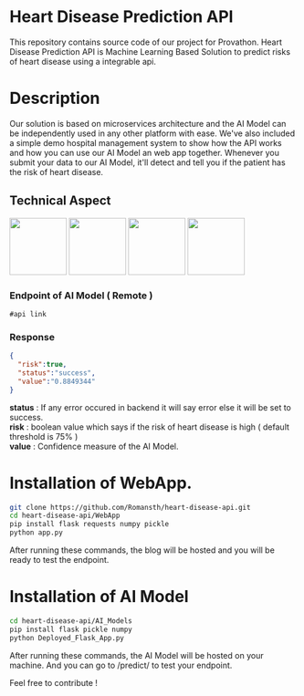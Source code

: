 # Heart Disease Prediction API


This repository contains source code of our project for Provathon.  Heart Disease Prediction API is Machine Learning Based Solution to predict risks of heart disease using a integrable api.


# Description

Our solution is based on microservices architecture and the AI Model can be independently used in any other platform with ease. We've also included a simple demo hospital management system to show how the API works and how you can use our AI Model an web app together.
Whenever you submit your data to our AI Model, it'll detect and tell you if the patient has the risk of heart disease.

## Technical Aspect

<img src="https://d1.awsstatic.com/logos/aws-logo-lockups/poweredbyaws/PB_AWS_logo_RGB.61d334f1a1a427ea597afa54be359ca5a5aaad5f.png" width=100>  <img src="https://www.devteam.space/wp-content/uploads/2017/03/dockericon-min.png" width=100> <img src="https://upload.wikimedia.org/wikipedia/commons/3/3c/Flask_logo.svg" width=100>
<img src="https://upload.wikimedia.org/wikipedia/commons/0/05/Scikit_learn_logo_small.svg" width=100>

### Endpoint of AI Model ( Remote )
```
#api link
```

### Response

```json
{
  "risk":true,
  "status":"success",
  "value":"0.8849344"
}
```

**status** : If any error occured in backend it will say error else it will be set to success. <br>
**risk** : boolean value which says if the risk of heart disease is high ( default threshold is 75% ) <br>
**value** : Confidence measure of the AI Model.

# Installation of WebApp.

```bash
git clone https://github.com/Romansth/heart-disease-api.git
cd heart-disease-api/WebApp
pip install flask requests numpy pickle
python app.py
```

After running these commands, the blog will be hosted and you will be ready to test the endpoint.

# Installation of AI Model

```bash
cd heart-disease-api/AI_Models
pip install flask pickle numpy
python Deployed_Flask_App.py
```
After running these commands, the AI Model will be hosted on your machine. And you can go to /predict/<data> to test your endpoint.

Feel free to contribute !
